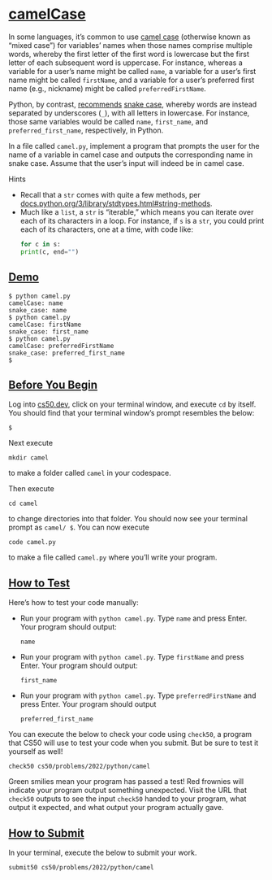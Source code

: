 # [camelCase](#camelcase)

In some languages, it’s common to use [camel
case](https://en.wikipedia.org/wiki/Camel_case) (otherwise known as
“mixed case”) for variables’ names when those names comprise multiple
words, whereby the first letter of the first word is lowercase but the
first letter of each subsequent word is uppercase. For instance, whereas
a variable for a user’s name might be called `name`, a variable for a
user’s first name might be called `firstName`, and a variable for a
user’s preferred first name (e.g., nickname) might be called
`preferredFirstName`.

Python, by contrast,
[recommends](https://peps.python.org/pep-0008/#function-and-variable-names)
[snake case](https://en.wikipedia.org/wiki/Snake_case), whereby words
are instead separated by underscores (`_`), with all letters in
lowercase. For instance, those same variables would be called `name`,
`first_name`, and `preferred_first_name`, respectively, in Python.

In a file called `camel.py`, implement a program that prompts the user
for the name of a variable in camel case and outputs the corresponding
name in snake case. Assume that the user’s input will indeed be in camel
case.

Hints

- Recall that a `str` comes with quite a few methods, per
  [docs.python.org/3/library/stdtypes.html#string-methods](https://docs.python.org/3/library/stdtypes.html#string-methods).
- Much like a `list`, a `str` is “iterable,” which means you can iterate
  over each of its characters in a loop. For instance, if `s` is a
  `str`, you could print each of its characters, one at a time, with
  code like:
  ``` py
  for c in s:
  print(c, end="")
  ```

## [Demo](#demo)

``` highlight
$ python camel.py
camelCase: name
snake_case: name
$ python camel.py
camelCase: firstName
snake_case: first_name
$ python camel.py
camelCase: preferredFirstName
snake_case: preferred_first_name
$
```

## [Before You Begin](#before-you-begin)

Log into [cs50.dev](https://cs50.dev/), click on your terminal window,
and execute `cd` by itself. You should find that your terminal window’s
prompt resembles the below:

``` highlight
$
```

Next execute

``` highlight
mkdir camel
```

to make a folder called `camel` in your codespace.

Then execute

``` highlight
cd camel
```

to change directories into that folder. You should now see your terminal
prompt as `camel/ $`. You can now execute

``` highlight
code camel.py
```

to make a file called `camel.py` where you’ll write your program.

## [How to Test](#how-to-test)

Here’s how to test your code manually:

- Run your program with `python camel.py`. Type `name` and press Enter.
  Your program should output:
  ``` highlight
  name
  ```
- Run your program with `python camel.py`. Type `firstName` and press
  Enter. Your program should output:
  ``` highlight
  first_name
  ```
- Run your program with `python camel.py`. Type `preferredFirstName` and
  press Enter. Your program should output
  ``` highlight
  preferred_first_name
  ```

You can execute the below to check your code using `check50`, a program
that CS50 will use to test your code when you submit. But be sure to
test it yourself as well!

``` highlight
check50 cs50/problems/2022/python/camel
```

Green smilies mean your program has passed a test! Red frownies will
indicate your program output something unexpected. Visit the URL that
`check50` outputs to see the input `check50` handed to your program,
what output it expected, and what output your program actually gave.

## [How to Submit](#how-to-submit)

In your terminal, execute the below to submit your work.

``` highlight
submit50 cs50/problems/2022/python/camel
```
